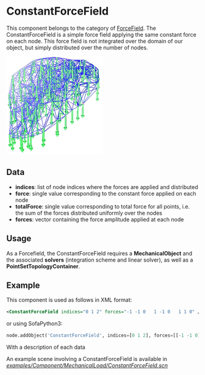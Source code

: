 ConstantForceField
==================

This component belongs to the category of [ForceField](https://www.sofa-framework.org/community/doc/simulation-principles/multi-model-representation/forcefield/). The ConstantForceField is a simple force field applying the same constant force on each node. This force field is not integrated over the domain of our object, but simply distributed over the number of nodes.


<a href="https://github.com/sofa-framework/doc/blob/master/images/FEM/ConstantForceField.png?raw=true"><img src="https://github.com/sofa-framework/doc/blob/master/images/FEM/ConstantForceField.png?raw=true" title="Nodal constant force over a liver mesh" style="width: 50%;text-align: center; "/></a>



Data  
----

- **indices**: list of node indices where the forces are applied and distributed
- **force**: single value corresponding to the constant force applied on each node
- **totalForce**: single value corresponding to total force for all points, i.e. the sum of the forces distributed uniformly over the nodes
- **forces**: vector containing the force amplitude applied at each node


Usage
-----

As a Forcefield, the ConstantForceField requires a **MechanicalObject** and the associated **solvers** (integration scheme and linear solver), as well as a **PointSetTopologyContainer**.


Example
-------

This component is used as follows in XML format:

``` xml
<ConstantForceField indices="0 1 2" forces="-1 -1 0   1 -1 0   1 1 0" />
```

or using SofaPython3:

``` python
node.addObject('ConstantForceField', indices=[0 1 2], forces=[[-1 -1 0] [1 -1 0] [1 1 0]])
```

With a description of each data

An example scene involving a ConstantForceField is available in [*examples/Component/MechanicalLoad/ConstantForceField.scn*](https://github.com/sofa-framework/sofa/blob/master/examples/Component/MechanicalLoad/ConstantForceField.scn)
